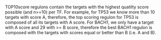 TOP10score regulons contain the targets with the highest quatilty score possible (and n>=10) per TF. For example, for TP53 we know more than 10 targets with score A, therefore, the top scoring regulon for TP53 is composed of all its targets with A score. For BACH1, we only have a target with A score and 29 with >= B score, therefore the best BACH1 regulon is composed with the targets with scores equal or better than B (i.e. A and B).   
